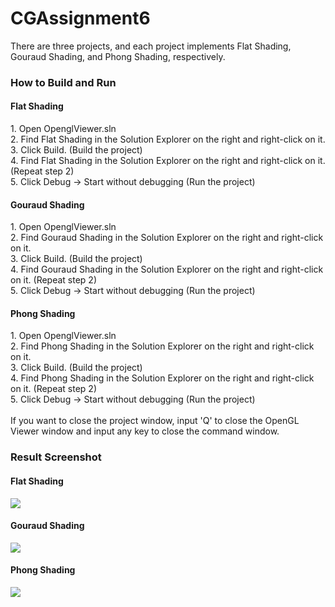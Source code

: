 # CGAssignment6

There are three projects, and each project implements Flat Shading, Gouraud Shading, and Phong Shading, respectively.

<h3>How to Build and Run</h3>
<h4>Flat Shading</h4>
1. Open OpenglViewer.sln<br>
2. Find Flat Shading in the Solution Explorer on the right and right-click on it.<br>
3. Click Build. (Build the project)<br>
4. Find Flat Shading in the Solution Explorer on the right and right-click on it. (Repeat step 2)<br>
5. Click Debug -> Start without debugging (Run the project)
<br>
<h4>Gouraud Shading</h4>
1. Open OpenglViewer.sln<br>
2. Find Gouraud Shading in the Solution Explorer on the right and right-click on it.<br>
3. Click Build. (Build the project)<br>
4. Find Gouraud Shading in the Solution Explorer on the right and right-click on it. (Repeat step 2)<br>
5. Click Debug -> Start without debugging (Run the project)
<br>
<h4>Phong Shading</h4>
1. Open OpenglViewer.sln<br>
2. Find Phong Shading in the Solution Explorer on the right and right-click on it.<br>
3. Click Build. (Build the project)<br>
4. Find Phong Shading in the Solution Explorer on the right and right-click on it. (Repeat step 2)<br>
5. Click Debug -> Start without debugging (Run the project)
<br><br>
If you want to close the project window, input 'Q' to close the OpenGL Viewer window and input any key to close the command window.
<br>
<h3>Result Screenshot</h3>
<h4>Flat Shading</h4>
<img src="https://github.com/user-attachments/assets/6dd62422-2d52-4d48-a918-b673ddc5d715">
<br>
<h4>Gouraud Shading</h4>
<img src="https://github.com/user-attachments/assets/66290e2a-3f85-4af1-8bde-1c319d5cd12e">
<br>
<h4>Phong Shading</h4>
<img src="https://github.com/user-attachments/assets/51450380-9ad6-430c-bb83-ad49acfd8a1a">

